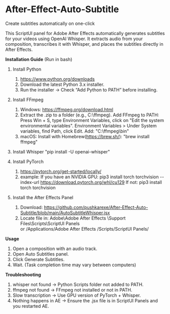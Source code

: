 # After-Effect-Auto-Subtitle
Create subtitles automatically on one-click

This ScriptUI panel for Adobe After Effects automatically generates subtitles for your videos using OpenAI Whisper.
It extracts audio from your composition, transcribes it with Whisper, and places the subtitles directly in After Effects.

**Installation Guide** (Run in bash)
1. Install Python
   1. https://www.python.org/downloads
   2. Download the latest Python 3.x installer.
   3. Run the installer → Check “Add Python to PATH” before installing.

2. Install FFmpeg
   1. Windows:
     https://ffmpeg.org/download.html
   1. Extract the .zip to a folder (e.g., C:\ffmpeg).
   Add FFmpeg to PATH:
       Press Win + S, type Environment Variables, click on "Edit the system environmental variables".
       Environment Variables > Under System variables, find Path, click Edit. Add: "C:\ffmpeg\bin"
   2. macOS:
     Install with Homebrew(https://brew.sh/):
       "brew install ffmpeg"

3. Install Whisper
     "pip install -U openai-whisper"

4. Install PyTorch
   1. https://pytorch.org/get-started/locally/
   2. example:
       If you have an NVIDIA GPU:
           pip3 install torch torchvision --index-url https://download.pytorch.org/whl/cu129
         If not:
           pip3 install torch torchvision

5. Install the After Effects Panel
   1. Download: https://github.com/pushkarexe/After-Effect-Auto-Subtitle/blob/main/AutoSubtitleWhisper.jsx
   2. Locate file in:
       Adobe\Adobe After Effects <version>\Support Files\Scripts\ScriptUI Panels\
       or
       /Applications/Adobe After Effects <version>/Scripts/ScriptUI Panels/



**Usage**
  1. Open a composition with an audio track.
  2. Open Auto Subtitles panel.
  3. Click Generate Subtitles.
  4. Wait. (Task completion time may vary between computers)

**Troubleshooting**
  1. whisper not found → Python Scripts folder not added to PATH.
  2. ffmpeg not found → FFmpeg not installed or not in PATH.
  3. Slow transcription → Use GPU version of PyTorch + Whisper.
  4. Nothing happens in AE → Ensure the .jsx file is in ScriptUI Panels and you restarted AE.
